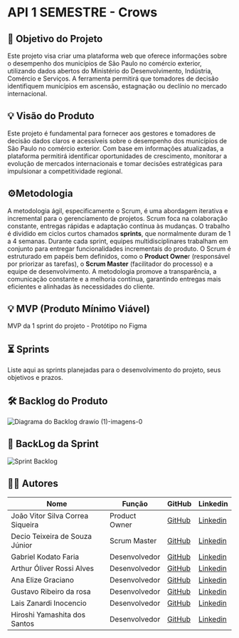 # **API 1 SEMESTRE - Crows**

## 🎯 Objetivo do Projeto
Este projeto visa criar uma plataforma web que oferece informações sobre o desempenho dos municípios de São Paulo no comércio exterior, utilizando dados abertos do Ministério do Desenvolvimento, Indústria, Comércio e Serviços. A ferramenta permitirá que tomadores de decisão identifiquem municípios em ascensão, estagnação ou declínio no mercado internacional.

## 💡 Visão do Produto
Este projeto é fundamental para fornecer aos gestores e tomadores de decisão dados claros e acessíveis sobre o desempenho dos municípios de São Paulo no comércio exterior. Com base em informações atualizadas, a plataforma permitirá identificar oportunidades de crescimento, monitorar a evolução de mercados internacionais e tomar decisões estratégicas para impulsionar a competitividade regional.

## ⚙️Metodologia
A metodologia ágil, especificamente o Scrum, é uma abordagem iterativa e incremental para o gerenciamento de projetos. Scrum foca na colaboração constante, entregas rápidas e adaptação contínua às mudanças. O trabalho é dividido em ciclos curtos chamados **sprints**, que normalmente duram de 1 a 4 semanas. Durante cada sprint, equipes multidisciplinares trabalham em conjunto para entregar funcionalidades incrementais do produto. O Scrum é estruturado em papéis bem definidos, como o **Product Owne**r (responsável por priorizar as tarefas), o **Scrum Master** (facilitador do processo) e a equipe de desenvolvimento. A metodologia promove a transparência, a comunicação constante e a melhoria contínua, garantindo entregas mais eficientes e alinhadas às necessidades do cliente.

## 💡 MVP (Produto Mínimo Viável)
MVP da 1 sprint do projeto - Protótipo no Figma 

## ⏳ Sprints
Liste aqui as sprints planejadas para o desenvolvimento do projeto, seus objetivos e prazos.

## 🛠️ Backlog do Produto
![Diagrama do Backlog drawio (1)-imagens-0](https://github.com/user-attachments/assets/74d442ba-1407-4234-8af0-0963b2b2f182)
## 🌱 BackLog da Sprint 
![Sprint Backlog](https://github.com/user-attachments/assets/e479d3d3-48a6-4b55-b560-d861a67d9314)



## 👨‍💻 Autores
| Nome      | Função          | GitHub                          | Linkedin                      |
|-----------|-----------------|---------------------------------|--------------------------------|
| João Vitor Silva Correa Siqueira | Product Owner  | [GitHub](https://github.com/kakashinho) | [Linkedin](https://www.linkedin.com/in/joao-vitor-siqueira-a2a2a3227/)
|Decio Teixeira de Souza Júnior | Scrum Master | [GitHub](https://github.com/Deciosouza) | [Linkedin](https://www.linkedin.com/in/dcojunior/) |
| Gabriel Kodato Faria | Desenvolvedor | [GitHub](https://github.com/Kodatoo) | [Linkedin](https://www.linkedin.com/in/gabriel-kodato-faria-b745742b8/) |
| Arthur Óliver Rossi Alves | Desenvolvedor | [GitHub](https://github.com/arthur-oliver) | [Linkedin](https://www.linkedin.com/in/arthur-%C3%B3liver-728123350/?utm_source=share&utm_campaign=share_via&utm_content=profile&utm_medium=android_app) |
| Ana Elize Graciano | Desenvolvedor | [GitHub](https://github.com/Ane-Graciano) | [Linkedin](https://www.linkedin.com/in/ana-elize-graciano-107448359/) |
| Gustavo Ribeiro da rosa | Desenvolvedor | [GitHub](https://github.com/gustasvos) | [Linkedin](https://www.linkedin.com/in/gustavo-rosa-46a251180/) |
| Lais Zanardi Inocencio | Desenvolvedor | [GitHub](https://github.com/lais-zanardi) | [Linkedin](https://www.linkedin.com/in/lais-zanardi-inocencio/) |
|Hiroshi Yamashita dos Santos | Desenvolvedor | [GitHub](https://github.com/Hiroshi-Yamashita-Santos) | [Linkedin](https://www.linkedin.com/in/hiroshi-yamashita-dos-santos-a29440359/) |



